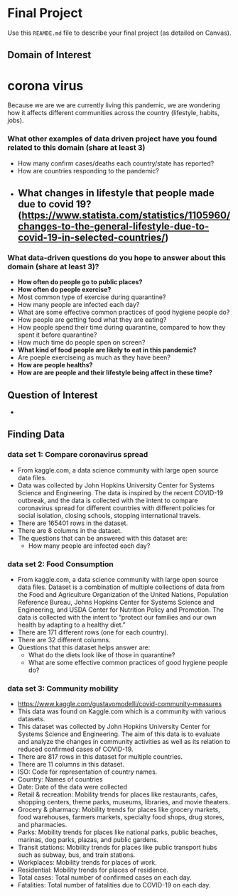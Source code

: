 # Final Project
Use this `REAMDE.md` file to describe your final project (as detailed on Canvas).
## Domain of Interest
  # corona virus
  Because we are we are currently living this pandemic, we are wondering how it affects different communities across the country (lifestyle, habits, jobs).
  
  ### What other examples of data driven project have you found related to this domain (share at least 3) 
  - How many confirm cases/deaths each country/state has reported?
  - How are countries responding to the pandemic?
  - What changes in lifestyle that people made due to covid 19?
    (https://www.statista.com/statistics/1105960/changes-to-the-general-lifestyle-due-to-covid-19-in-selected-countries/)
      - 
  ### What data-driven questions do you hope to answer about this domain (share at least 3)?
  - **How often do people go to public places?**
  - **How often do people exercise?**
  - Most common type of exercise during quarantine?
  - How many people are infected each day?
  - What are some effective common practices of good hygiene people do?
  - How people are getting food what they are eating?
  - How people spend their time during quarantine, compared to how they spent it before quarantine?
  - How much time do people spen on screen?
  - **What kind of food people are likely to eat in this pandemic?**
  - Are poeple exerciseing as much as they have been?
  - **How are people healths?**
  - **How are are people and their lifestyle being affect in these time?**
## Question of Interest
  - 

## Finding Data
### data set 1: Compare coronavirus spread
  - From kaggle.com, a data science community with large open source data files.
  - Data was collected by John Hopkins University Center for Systems Science and Engineering. The data is inspired by the recent COVID-19 outbreak, and the data is collected with the intent to compare coronavirus spread for different countries with different policies for social isolation, closing schools, stopping international travels.
  - There are 165401 rows in the dataset.
  - There are 8 columns in the dataset.
  -  The questions that can be answered with this dataset are: 
      + How many people are infected each day?
### data set 2: Food Consumption
  - From kaggle.com, a data science community with large open source data files.
Dataset is a combination of multiple collections of data from the Food and Agriculture Organization of the United Nations, Population Reference Bureau, Johns Hopkins Center for Systems Science and Engineering, and USDA Center for Nutrition Policy and Promotion. The data is collected with the intent to “protect our families and our own health by adapting to a healthy diet.”
  - There are 171 different rows (one for each country).
  - There are 32 different columns.
  - Questions that this dataset helps answer are:
    + What do the diets look like of those in quarantine?
    + What are some effective common practices of good hygiene people do?


### data set 3: Community mobility
  - https://www.kaggle.com/gustavomodelli/covid-community-measures
  - This data was found on Kaggle.com which is a community with various datasets.
  - This dataset was collected by John Hopkins University Center for Systems Science and Engineering. The aim of this data is to evaluate and analyze the changes in community activities as well as its relation to reduced confirmed cases of COVID-19.
  - There are 817 rows in this dataset for multiple countries.
  - There are 11 columns in this dataset. 
  - ISO: Code for representation of country names.
  - Country: Names of countries
  - Date: Date of the data were collected 
  - Retail & recreation: Mobility trends for places like restaurants, cafes, shopping centers, theme parks, museums, libraries, and movie theaters.
  - Grocery & pharmacy: Mobility trends for places like grocery markets, food warehouses, farmers markets, specialty food shops, drug stores, and pharmacies.
  - Parks: Mobility trends for places like national parks, public beaches, marinas, dog parks, plazas, and public gardens.
  - Transit stations: Mobility trends for places like public transport hubs such as subway, bus, and train stations.
  - Workplaces: Mobility trends for places of work.
  - Residential: Mobility trends for places of residence.
  - Total cases: Total number of confirmed cases on each day.
  - Fatalities: Total number of fatalities due to COVID-19 on each day.


